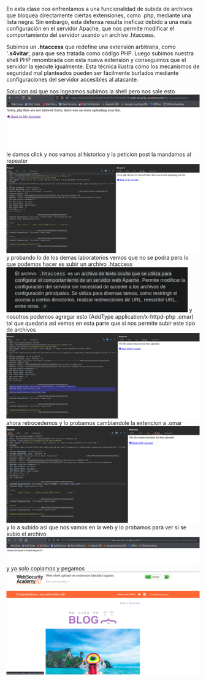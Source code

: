 En esta clase nos enfrentamos a una funcionalidad de subida de archivos que bloquea directamente ciertas extensiones, como .php, mediante una lista negra. Sin embargo, esta defensa resulta ineficaz debido a una mala configuración en el servidor Apache, que nos permite modificar el comportamiento del servidor usando un archivo .htaccess.

Subimos un **.htaccess** que redefine una extensión arbitraria, como ‘**.s4vitar**‘, para que sea tratada como código PHP. Luego subimos nuestra shell PHP renombrada con esta nueva extensión y conseguimos que el servidor la ejecute igualmente. Esta técnica ilustra cómo los mecanismos de seguridad mal planteados pueden ser fácilmente burlados mediante configuraciones del servidor accesibles al atacante.

Solucion
asi que nos logeamos subimos la shell pero nos sale esto
![Pasted_image_20250830203741.png](Imagenes/Pasted_image_20250830203741.png)
le damos click y nos vamos al historico y la peticion post la mandamos al repeater
![Pasted_image_20250830203840.png](Imagenes/Pasted_image_20250830203840.png)
y probando lo de los demas laboratorios vemos que no se podra pero lo que podemos hacer es subir un archivo .htaccess
![Pasted_image_20250830204105.png](Imagenes/Pasted_image_20250830204105.png)
y nosotros podemos agregar esto
(AddType application/x-httpd-php .omar)
tal que quedaria asi vemos en esta parte que si nos permite subir este tipo de archivos
![Pasted_image_20250830204429.png](Imagenes/Pasted_image_20250830204429.png)
ahora retrocedemos y lo probamos cambiandole la extencion a .omar
![Pasted_image_20250830204530.png](Imagenes/Pasted_image_20250830204530.png)
y lo a subido
asi que nos vamos en la web y lo probamos para ver si se subio el archivo
![Pasted_image_20250830204713.png](Imagenes/Pasted_image_20250830204713.png)
y ya solo copiamos y pegamos
![Pasted_image_20250830204744.png](Imagenes/Pasted_image_20250830204744.png)


